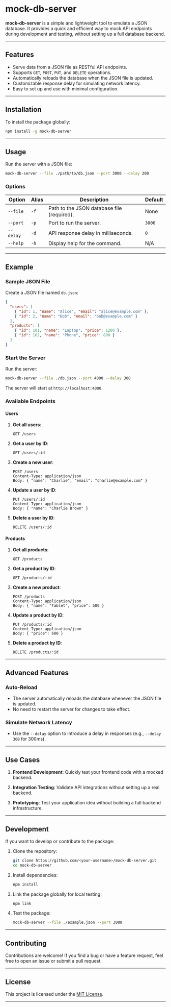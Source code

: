 # **mock-db-server**

**mock-db-server** is a simple and lightweight tool to emulate a JSON database. It provides a quick and efficient way to mock API endpoints during development and testing, without setting up a full database backend.

---

## **Features**

- Serve data from a JSON file as RESTful API endpoints.
- Supports `GET`, `POST`, `PUT`, and `DELETE` operations.
- Automatically reloads the database when the JSON file is updated.
- Customizable response delay for simulating network latency.
- Easy to set up and use with minimal configuration.

---

## **Installation**

To install the package globally:
```bash
npm install -g mock-db-server
```

---

## **Usage**

Run the server with a JSON file:
```bash
mock-db-server --file ./path/to/db.json --port 3000 --delay 200
```

### **Options**

| Option         | Alias | Description                                | Default      |
|----------------|-------|--------------------------------------------|--------------|
| `--file`       | `-f`  | Path to the JSON database file (required). | None         |
| `--port`       | `-p`  | Port to run the server.                    | `3000`       |
| `--delay`      | `-d`  | API response delay in milliseconds.        | `0`          |
| `--help`       | `-h`  | Display help for the command.              | N/A          |

---

## **Example**

### **Sample JSON File**
Create a JSON file named `db.json`:
```json
{
  "users": [
    { "id": 1, "name": "Alice", "email": "alice@example.com" },
    { "id": 2, "name": "Bob", "email": "bob@example.com" }
  ],
  "products": [
    { "id": 101, "name": "Laptop", "price": 1200 },
    { "id": 102, "name": "Phone", "price": 800 }
  ]
}
```

### **Start the Server**
Run the server:
```bash
mock-db-server --file ./db.json --port 4000 --delay 300
```

The server will start at `http://localhost:4000`.

### **Available Endpoints**

#### **Users**
1. **Get all users**:
   ```http
   GET /users
   ```

2. **Get a user by ID**:
   ```http
   GET /users/:id
   ```

3. **Create a new user**:
   ```http
   POST /users
   Content-Type: application/json
   Body: { "name": "Charlie", "email": "charlie@example.com" }
   ```

4. **Update a user by ID**:
   ```http
   PUT /users/:id
   Content-Type: application/json
   Body: { "name": "Charlie Brown" }
   ```

5. **Delete a user by ID**:
   ```http
   DELETE /users/:id
   ```

#### **Products**
1. **Get all products**:
   ```http
   GET /products
   ```

2. **Get a product by ID**:
   ```http
   GET /products/:id
   ```

3. **Create a new product**:
   ```http
   POST /products
   Content-Type: application/json
   Body: { "name": "Tablet", "price": 500 }
   ```

4. **Update a product by ID**:
   ```http
   PUT /products/:id
   Content-Type: application/json
   Body: { "price": 600 }
   ```

5. **Delete a product by ID**:
   ```http
   DELETE /products/:id
   ```

---

## **Advanced Features**

### **Auto-Reload**
- The server automatically reloads the database whenever the JSON file is updated.
- No need to restart the server for changes to take effect.

### **Simulate Network Latency**
- Use the `--delay` option to introduce a delay in responses (e.g., `--delay 300` for 300ms).

---

## **Use Cases**

1. **Frontend Development**:
   Quickly test your frontend code with a mocked backend.
   
2. **Integration Testing**:
   Validate API integrations without setting up a real backend.

3. **Prototyping**:
   Test your application idea without building a full backend infrastructure.

---

## **Development**

If you want to develop or contribute to the package:

1. Clone the repository:
   ```bash
   git clone https://github.com/<your-username>/mock-db-server.git
   cd mock-db-server
   ```

2. Install dependencies:
   ```bash
   npm install
   ```

3. Link the package globally for local testing:
   ```bash
   npm link
   ```

4. Test the package:
   ```bash
   mock-db-server --file ./example.json --port 3000
   ```

---

## **Contributing**

Contributions are welcome! If you find a bug or have a feature request, feel free to open an issue or submit a pull request.

---

## **License**

This project is licensed under the [MIT License](LICENSE).

---
